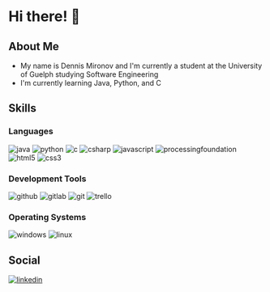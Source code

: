 # Hi there! 👋

## About Me
- My name is Dennis Mironov and I'm currently a student at the University of Guelph studying Software Engineering
- I'm currently learning Java, Python, and C

## Skills
### Languages
<!-- ![<Badge Name>](https://img.shields.io/badge/<Badge Text>-<Background Color>?style=for-the-badge&logo=<Icon Name>&logoColor=<Logo Color>) -->
![java](https://img.shields.io/badge/Java-FF5733?style=for-the-badge&logo=java&logoColor=white)
![python](https://img.shields.io/badge/Python-3776AB?style=for-the-badge&logo=python&logoColor=white)
![c](https://img.shields.io/badge/C-A8B9CC?style=for-the-badge&logo=c&logoColor=black)
![csharp](https://img.shields.io/badge/c%23-512BD4?style=for-the-badge&logo=csharp&logoColor=white)
![javascript](https://img.shields.io/badge/JavaScript-F7DF1E?style=for-the-badge&logo=javascript&logoColor=black)
![processingfoundation](https://img.shields.io/badge/Processing-006699?style=for-the-badge&logo=processingfoundation&logoColor=white)
![html5](https://img.shields.io/badge/HTML-E34F26?style=for-the-badge&logo=html5&logoColor=white)
![css3](https://img.shields.io/badge/CSS-1572B6?style=for-the-badge&logo=css3&logoColor=white)

### Development Tools
![github](https://img.shields.io/badge/GitHub-181717?style=for-the-badge&logo=github&logoColor=white)
![gitlab](https://img.shields.io/badge/GitLab-FC6D26?style=for-the-badge&logo=gitlab&logoColor=white)
![git](https://img.shields.io/badge/Git-F05032?style=for-the-badge&logo=git&logoColor=white)
![trello](https://img.shields.io/badge/Trello-0052CC?style=for-the-badge&logo=trello&logoColor=white)

### Operating Systems
![windows](https://img.shields.io/badge/Windows-0078D4?style=for-the-badge&logo=windows&logoColor=white)
![linux](https://img.shields.io/badge/Linux-FCC624?style=for-the-badge&logo=linux&logoColor=black)

## Social
[![linkedin](https://img.shields.io/badge/LinkedIn-0A66C2?style=for-the-badge&logo=linkedin&logoColor=white)](https://www.linkedin.com/in/dennis-mironov-85ba65276)




